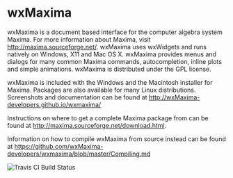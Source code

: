 
wxMaxima
========

wxMaxima is a document based interface for the computer algebra system
Maxima.  For more information about Maxima, visit
http://maxima.sourceforge.net/.  wxMaxima uses wxWidgets and runs
natively on Windows, X11 and Mac OS X.  wxMaxima provides menus and
dialogs for many common Maxima commands, autocompletion, inline plots
and simple animations. wxMaxima is distributed under the GPL license.

wxMaxima is included with the Windows and the Macintosh installer for
Maxima. Packages are also available for many Linux distributions. Screenshots
and documentation can be found at http://wxMaxima-developers.github.io/wxmaxima/



Instructions on where to get a complete Maxima package from
can be found at http://maxima.sourceforge.net/download.html.

Information on how to compile wxMaxima from source instead can be
found at https://github.com/wxMaxima-developers/wxmaxima/blob/master/Compiling.md


![Travis CI Build Status](https://travis-ci.org/wxMaxima-developers/wxmaxima.svg?branch=master)
